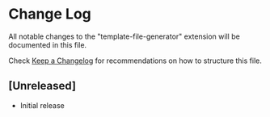 # Change Log

All notable changes to the "template-file-generator" extension will be documented in this file.

Check [Keep a Changelog](http://keepachangelog.com/) for recommendations on how to structure this file.

## [Unreleased]

- Initial release